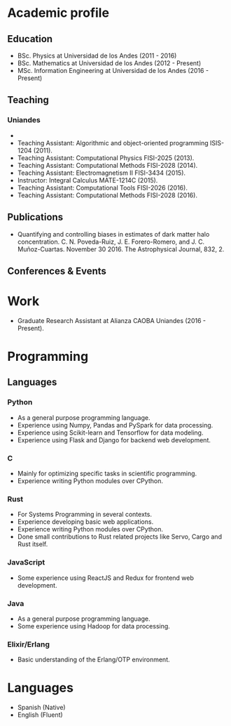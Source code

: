 # Academic profile
## Education
- BSc. Physics at Universidad de los Andes (2011 - 2016)
- BSc. Mathematics at Universidad de los Andes (2012 - Present)
- MSc. Information Engineering at Universidad de los Andes (2016 - Present)
## Teaching
### Uniandes
-
- Teaching Assistant: Algorithmic and object-oriented programming ISIS-1204 (2011).
- Teaching Assistant: Computational Physics FISI-2025 (2013).
- Teaching Assistant: Computational Methods FISI-2028 (2014).
- Teaching Assistant: Electromagnetism II FISI-3434 (2015).
- Instructor: Integral Calculus MATE-1214C (2015).
- Teaching Assistant: Computational Tools FISI-2026 (2016).
- Teaching Assistant: Computational Methods FISI-2028 (2016).

## Publications
- Quantifying and controlling biases in estimates of dark matter halo concentration. C. N. Poveda-Ruiz, J. E. Forero-Romero, and J. C. Muñoz-Cuartas. November 30 2016. The Astrophysical Journal, 832, 2.
## Conferences & Events
# Work
- Graduate Research Assistant at Alianza CAOBA Uniandes (2016 - Present).

# Programming
## Languages
### Python
- As a general purpose programming language.
- Experience using Numpy, Pandas and PySpark for data processing.
- Experience using Scikit-learn and Tensorflow for data modeling.
- Experience using Flask and Django for backend web development.
### C
- Mainly for optimizing specific tasks in scientific programming.
- Experience writing Python modules over CPython.
### Rust
- For Systems Programming in several contexts.
- Experience developing basic web applications.
- Experience writing Python modules over CPython.
- Done small contributions to Rust related projects like Servo, Cargo and Rust itself.
### JavaScript
- Some experience using ReactJS and Redux for frontend web development.
### Java
- As a general purpose programming language.
- Some experience using Hadoop for data processing.
### Elixir/Erlang
- Basic understanding of the Erlang/OTP environment.
# Languages
- Spanish (Native)
- English (Fluent)
